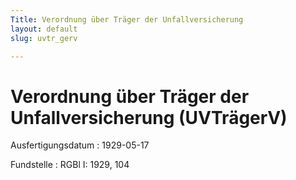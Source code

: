 ```yaml
---
Title: Verordnung über Träger der Unfallversicherung
layout: default
slug: uvtr_gerv

---
```


# Verordnung über Träger der Unfallversicherung (UVTrägerV)

Ausfertigungsdatum
:   1929-05-17

Fundstelle
:   RGBl I: 1929, 104

